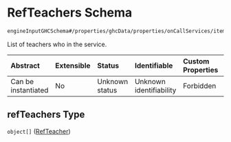 # RefTeachers Schema

```txt
engineInputGHCSchema#/properties/ghcData/properties/onCallServices/items/properties/refTeachers
```

List of teachers who in the service.

| Abstract            | Extensible | Status         | Identifiable            | Custom Properties | Additional Properties | Access Restrictions | Defined In                                                        |
| :------------------ | :--------- | :------------- | :---------------------- | :---------------- | :-------------------- | :------------------ | :---------------------------------------------------------------- |
| Can be instantiated | No         | Unknown status | Unknown identifiability | Forbidden         | Allowed               | none                | [ghc.schema.json*](../out/ghc.schema.json "open original schema") |

## refTeachers Type

`object[]` ([RefTeacher](ghc-properties-ghcdata-properties-oncallservices-oncallservice-properties-refteachers-refteacher.md))

